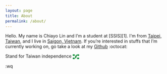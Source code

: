```yaml
---
layout: page
title: About
permalink: /about/
---
```


Hello. My name is Chiayo Lin and I’m a student at [SSIS][1]. I'm from [Taipei, 
Taiwan][t], and I live in [Saigon, Vietnam][s]. If you’re interested in stuffs that I’m 
currently working on, go take a look at my [Github][2] :octocat:

Stand for Taiwan independence 
<img class="emoji" title=":tw:" alt=":tw:" src="/assets/images/emoji/tw.png" height="15" width="20" align="absmiddle" />

[t]: https://goo.gl/maps/oGDrf
[s]: https://goo.gl/maps/Skp06
[2]: https://github.com/chiayolin/

:wq
